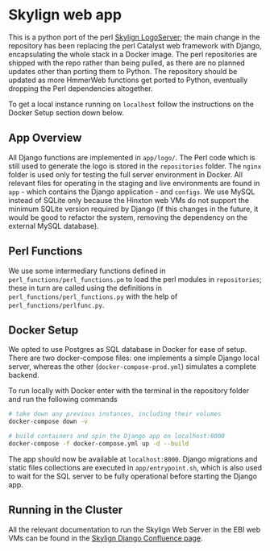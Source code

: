 # Skylign web app

This is a python port of the perl [Skylign LogoServer](https://github.com/ProteinsWebTeam/LogoServer); the main change in the repository has been replacing the perl Catalyst web framework with Django, encapsulating the whole stack in a Docker image. The perl repositories are shipped with the repo rather than being pulled, as there are no planned updates other than porting them to Python. The repository should be updated as more HmmerWeb functions get ported to Python, eventually dropping the Perl dependencies altogether.

To get a local instance running on `localhost` follow the instructions on the Docker Setup section down below.

## App Overview

All Django functions are implemented in `app/logo/`. The Perl code which is still used to generate the logo is stored in the `repositories` folder. The `nginx` folder is used only for testing the full server environment in Docker. All relevant files for operating in the staging and live environments are found in `app` - which contains the Django application - and `configs`. We use MySQL instead of SQLite only because the Hinxton web VMs do not support the minimum SQLite version required by Django (if this changes in the future, it would be good to refactor the system, removing the dependency on the external MySQL database).

## Perl Functions

We use some intermediary functions defined in `perl_functions/perl_functions.pm` to load the perl modules in `repositories`; these in turn are called using the definitions in `perl_functions/perl_functions.py` with the help of `perl_functions/perlfunc.py`.

## Docker Setup

We opted to use Postgres as SQL database in Docker for ease of setup. There are two docker-compose files: one implements a simple Django local server, whereas the other (`docker-compose-prod.yml`) simulates a complete backend.

To run locally with Docker enter with the terminal in the repository folder and run the following commands

```bash
# take down any previous instances, including their volumes
docker-compose down -v

# build containers and spin the Django app on localhost:8000
docker-compose -f docker-compose.yml up -d --build
```

The app should now be available at `localhost:8000`. Django migrations and static files collections are executed in `app/entrypoint.sh`, which is also used to wait for the SQL server to be fully operational before starting the Django app.

## Running in the Cluster

All the relevant documentation to run the Skylign Web Server in the EBI web VMs can be found in the [Skylign Django Confluence page](https://www.ebi.ac.uk/seqdb/confluence/display/PF/Skylign+with+Django+setup).